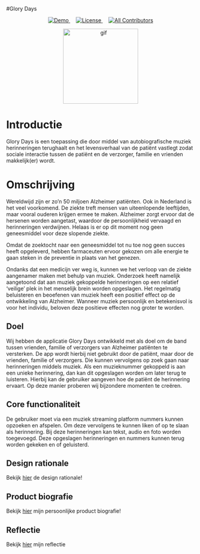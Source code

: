#Glory Days

<p align="center">
  <a href="https://glory-days.herokuapp.com/">
    <img src="https://img.shields.io/badge/demo-LIVE-brightgreen.svg?style=flat-square" alt="Demo">
  </a>
  &nbsp;&nbsp;&nbsp;
  <a href="https://github.com/GloryDaysApp/glorydays/blob/master/LICENSE">
    <img src="https://img.shields.io/badge/license-MIT-brightgreen.svg?style=flat-square" alt="License">
  </a>
  &nbsp;&nbsp;&nbsp;
  <a href="https://github.com/GloryDaysApp/glorydays#contributors-">
    <img src="https://img.shields.io/badge/all_contributors-5-orange.svg?style=flat-square" alt="All Contributors">
  </a>
</p>

<p align="center">
  <img src="https://user-images.githubusercontent.com/43337909/85061985-05e90200-b1a8-11ea-83db-0dbe21ced3e9.gif" alt="gif" width="200px">

</p>

# Introductie

Glory Days is een toepassing die door middel van autobiografische muziek herinneringen terughaalt en het levensverhaal van de patiënt vastlegt zodat sociale interactie tussen de patiënt en de verzorger, familie en vrienden makkelijk(er) wordt.

# Omschrijving

Wereldwijd zijn er zo’n 50 miljoen Alzheimer patiënten. Ook in Nederland is het veel voorkomend. De ziekte treft mensen van uiteenlopende leeftijden, maar vooral ouderen krijgen ermee te maken. Alzheimer zorgt ervoor dat de hersenen worden aangetast, waardoor de persoonlijkheid vervaagd en herinneringen verdwijnen. Helaas is er op dit moment nog geen geneesmiddel voor deze slopende ziekte.

Omdat de zoektocht naar een geneesmiddel tot nu toe nog geen succes heeft opgeleverd, hebben farmaceuten ervoor gekozen om alle energie te gaan steken in de preventie in plaats van het genezen.

Ondanks dat een medicijn ver weg is, kunnen we het verloop van de ziekte aangenamer maken met behulp van muziek. Onderzoek heeft namelijk aangetoond dat aan muziek gekoppelde herinneringen op een relatief ‘veilige’ plek in het menselijk brein worden opgeslagen. Het regelmatig beluisteren en beoefenen van muziek heeft een positief effect op de ontwikkeling van Alzheimer. Wanneer muziek persoonlijk en betekenisvol is voor het individu, beloven deze positieve effecten nog groter te worden.

## Doel

Wij hebben de applicatie Glory Days ontwikkeld met als doel om de band tussen vrienden, familie of verzorgers van Alzheimer patiënten te versterken. De app wordt hierbij niet gebruikt door de patiënt, maar door de vrienden, familie of verzorgers. Die kunnen vervolgens op zoek gaan naar herinneringen middels muziek. Als een muzieknummer gekoppeld is aan een unieke herinnering, dan kan dit opgeslagen worden om later terug te luisteren. Hierbij kan de gebruiker aangeven hoe de patiënt de herinnering ervaart. Op deze manier proberen wij bijzondere momenten te creëren.

## Core functionaliteit

De gebruiker moet via een muziek streaming platform nummers kunnen opzoeken en afspelen. Om deze vervolgens te kunnen liken of op te slaan als herinnering. Bij deze herinneringen kan tekst, audio en foto worden toegevoegd. Deze opgeslagen herinneringen en nummers kunnen terug worden gekeken en of geluisterd.

## Design rationale

Bekijk [hier](https://docs.google.com/document/d/1C6x1odMwO2Cvtgix7nsdtX78dHrmNY_EgaVVLOTDGHk/edit) de design rationale!

## Product biografie

Bekijk [hier](https://docs.google.com/document/d/1ZHJ0GPF6hbhFWCe6c8X16jg4N3rA1Qc65oektshCG64/edit?usp=sharing) mijn persoonlijke product biografie!

## Reflectie
Bekijk [hier](https://github.com/Zeijls/meesterproef-1920/wiki/Reflectie) mijn reflectie
